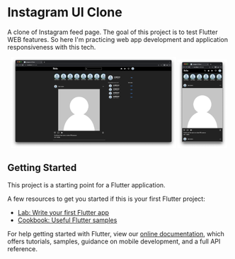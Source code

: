 <!-- description section-->

# Instagram UI Clone

<p> A clone of Instagram feed page. The goal of this project is to test Flutter WEB features. So here I'm practicing web app development and application responsiveness with this tech.</p>

<center>
    <img height="205" widht="100" src="readme-images/full-screen.png">
    <img height="200" widht="100" src="readme-images/small-screen.png">
</center>

## Getting Started

This project is a starting point for a Flutter application.

A few resources to get you started if this is your first Flutter project:

- [Lab: Write your first Flutter app](https://flutter.dev/docs/get-started/codelab)
- [Cookbook: Useful Flutter samples](https://flutter.dev/docs/cookbook)

For help getting started with Flutter, view our
[online documentation](https://flutter.dev/docs), which offers tutorials,
samples, guidance on mobile development, and a full API reference.

